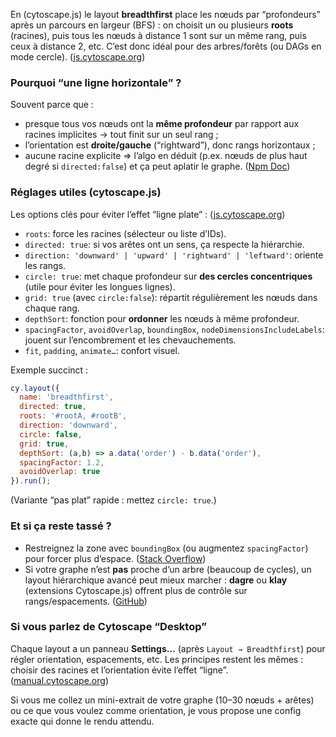 En (cytoscape.js) le layout **breadthfirst** place les nœuds par “profondeurs” après un parcours en largeur (BFS) : on choisit un ou plusieurs **roots** (racines), puis tous les nœuds à distance 1 sont sur un même rang, puis ceux à distance 2, etc. C’est donc idéal pour des arbres/forêts (ou DAGs en mode cercle). ([js.cytoscape.org][1])

### Pourquoi “une ligne horizontale” ?

Souvent parce que :

* presque tous vos nœuds ont la **même profondeur** par rapport aux racines implicites → tout finit sur un seul rang ;
* l’orientation est **droite/gauche** (“rightward”), donc rangs horizontaux ;
* aucune racine explicite ⇒ l’algo en déduit (p.ex. nœuds de plus haut degré si `directed:false`) et ça peut aplatir le graphe. ([Npm Doc][2])

### Réglages utiles (cytoscape.js)

Les options clés pour éviter l’effet “ligne plate” : ([js.cytoscape.org][1])

* `roots`: force les racines (sélecteur ou liste d’IDs).
* `directed: true`: si vos arêtes ont un sens, ça respecte la hiérarchie.
* `direction: 'downward' | 'upward' | 'rightward' | 'leftward'`: oriente les rangs.
* `circle: true`: met chaque profondeur sur **des cercles concentriques** (utile pour éviter les longues lignes).
* `grid: true` (avec `circle:false`): répartit régulièrement les nœuds dans chaque rang.
* `depthSort`: fonction pour **ordonner** les nœuds à même profondeur.
* `spacingFactor`, `avoidOverlap`, `boundingBox`, `nodeDimensionsIncludeLabels`: jouent sur l’encombrement et les chevauchements.
* `fit`, `padding`, `animate…`: confort visuel.

Exemple succinct :

```js
cy.layout({
  name: 'breadthfirst',
  directed: true,
  roots: '#rootA, #rootB',
  direction: 'downward',
  circle: false,
  grid: true,
  depthSort: (a,b) => a.data('order') - b.data('order'),
  spacingFactor: 1.2,
  avoidOverlap: true
}).run();
```

(Variante “pas plat” rapide : mettez `circle: true`.)

### Et si ça reste tassé ?

* Restreignez la zone avec `boundingBox` (ou augmentez `spacingFactor`) pour forcer plus d’espace. ([Stack Overflow][3])
* Si votre graphe n’est **pas** proche d’un arbre (beaucoup de cycles), un layout hiérarchique avancé peut mieux marcher : **dagre** ou **klay** (extensions Cytoscape.js) offrent plus de contrôle sur rangs/espacements. ([GitHub][4])

### Si vous parlez de Cytoscape “Desktop”

Chaque layout a un panneau **Settings…** (après `Layout → Breadthfirst`) pour régler orientation, espacements, etc. Les principes restent les mêmes : choisir des racines et l’orientation évite l’effet “ligne”. ([manual.cytoscape.org][5])

Si vous me collez un mini-extrait de votre graphe (10–30 nœuds + arêtes) ou ce que vous voulez comme orientation, je vous propose une config exacte qui donne le rendu attendu.

[1]: https://js.cytoscape.org/ "Cytoscape.js"
[2]: https://npmdoc.github.io/node-npmdoc-cytoscape/build/apidoc.html "npmdoc.github.io"
[3]: https://stackoverflow.com/questions/29188971/how-to-make-the-breadthfirst-layout-more-compact?utm_source=chatgpt.com "How to make the \"breadthfirst\" layout more compact"
[4]: https://github.com/cytoscape/cytoscape.js-dagre "GitHub - cytoscape/cytoscape.js-dagre: The Dagre layout for DAGs and trees for Cytoscape.js"
[5]: https://manual.cytoscape.org/en/stable/Navigation_and_Layout.html?utm_source=chatgpt.com "11. Navigation and Layout"
